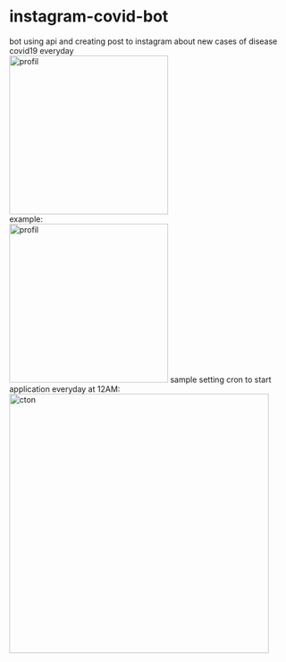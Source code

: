 # instagram-covid-bot
bot using api and creating post to instagram about new cases of disease covid19 everyday
<br>
<img width="284" alt="profil" src="https://user-images.githubusercontent.com/2931773/114013404-c808b780-9867-11eb-9251-05a2e0175229.png">
<br>
example:
<br>
<img width="284" alt="profil" src="https://user-images.githubusercontent.com/2931773/114013604-ff776400-9867-11eb-8a64-97a9e45d12f6.jpeg">
sample setting cron to start application everyday at 12AM:
<br>
<img width="464" alt="cton" src="https://user-images.githubusercontent.com/2931773/114014755-3ef28000-9869-11eb-8fe9-8d7f454c7f49.png">
